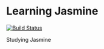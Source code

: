# Learning Jasmine

[![Build Status](https://travis-ci.org/wezss/jasmine-node.svg?branch=main)](https://travis-ci.org/wezss/jasmine-node)

Studying Jasmine
